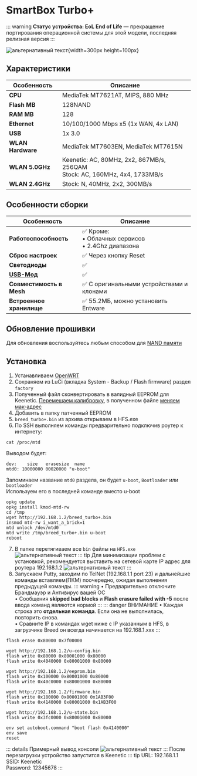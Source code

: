 # SmartBox Turbo+ <YezBadge type="keenetic" text="4.1.7" url="/assets/files/firmware/SmartBox-Turbo+.zip" />

::: warning **Статус устройства: EoL**
**End of Life** — прекращение портирования операционной системы для этой модели, последняя релизная версия
:::

![альтернативный текст](/assets/images/wiki/guides/SmartBox/turbo+.png){width=300px height=100px}

## Характеристики

| Особенность       | Описание                                                                      |
|-------------------|-------------------------------------------------------------------------------|
| **CPU**           | MediaTek MT7621AT, MIPS, 880 MHz                                              |
| **Flash MB**      | 128NAND                                                                       |
| **RAM MB**        | 128                                                                           |
| **Ethernet**      | 10/100/1000 Mbps x5 (1x WAN, 4x LAN)                                          |
| **USB**           | 1x 3.0                                                                        |
| **WLAN Hardware** | MediaTek MT7603EN, MediaTek MT7615N                                           |
| **WLAN 5.0GHz**   | Keenetic: AC, 80MHz, 2x2, 867MB/s, 256QAM<br>Stock: AC, 160MHz, 4x4, 1733MB/s |
| **WLAN 2.4GHz**   | Stock: N, 40MHz, 2x2, 300MB/s                                                 |

## Особенности сборки

| Особенность                                                                               | Описание                                                    |
|-------------------------------------------------------------------------------------------|-------------------------------------------------------------|
| **Работоспособность**                                                                     | ✅ Кроме: <br/> • Облачных сервисов <br/> • 2.4Ghz диапазона |
| **Сброс настроек**                                                                        | ✅ Через кнопку Reset                                        |
| **Светодиоды**                                                                            | ✅                                                           |
| **[USB-Мод](https://4pda.to/forum/index.php?showtopic=943587&view=findpost&p=107596325)** | ✅                                                           |
| **Совместимость в Mesh**                                                                  | ✅ С оригинальными устройствами и клонами                    |
| **Встроенное хранилище**                                                                  | ✅ 55.2МБ, можно установить Entware                          |

## Обновление прошивки

Для обновления воспользуйтесь любым способом для [NAND памяти](/wiki/helpful/updateFirmware#для-nand-памяти-от-128mb)

## Установка

1. Устанавливаем [OpenWRT](https://openwrt.org/toh/beeline/smartbox_turbo_plus#oem_easy_installation)
2. Сохраняем из LuCi (вкладка System - Backup / Flash firmware) раздел `factory`
3. Полученный файл сконвертировать в валидный EEPROM для Keenetic. [Перемещаем калибровку](https://yeezyio.github.io/EepromMover.html), в полученном файле [меняем мак-адрес](https://yeezyio.github.io/EepromConverter.html)
4. Добавить в папку патченный EEPROM
5. `breed_turbo+.bin` из архива открываем в HFS.exe
6. По SSH выполняем команды предварительно подключив роутер к интернету:

```shell
cat /proc/mtd
```

Выводом будет:

````shell
dev:    size   erasesize  name
mtd0: 10000000 00020000 "u-boot"
````

Запоминаем название `mtd0` раздела, он будет `u-boot`, `Bootloader` или `bootloader` <br/> Используем его в последней команде вместо u-boot

```shell
opkg update
opkg install kmod-mtd-rw
cd /tmp
wget http://192.168.1.2/breed_turbo+.bin
insmod mtd-rw i_want_a_brick=1
mtd unlock /dev/mtd0
mtd write /tmp/breed_turbo+.bin u-boot
reboot
```

7. В папке перетягиваем все `bin` файлы на `HFS.exe`
   ![альтернативный текст](/assets/images/wiki/guides/TP-Link-EC330/openhfs.png)
   ::: tip Для минимизации проблем с установкой, рекомендуется выставить на сетевой карте IP адрес для роутера 192.168.1.2
   ![альтернативный текст](/assets/images/wiki/helpful/breed/networkStatic.png)
   :::
8. Запускаем Putty, заходим по TelNet (192.168.1.1 port 23) и дальнейшие команды вставляем(ПКМ) поочередно, ожидая
   выполнения предыдущей команды.
   ::: warning
   • Предварительно отключите Брандмауэр и Антивирус вашей ОС
   <br/>• Сообщения **skipped bad blocks** и **Flash erasure failed with -5** после ввода команд являются нормой
   :::
   ::: danger ВНИМАНИЕ
   • Каждая строка это **отдельная команда**. Если она не выполнилась, повторить снова.
   <br/>• Cравните IP в командах wget ниже с IP указанным в HFS, в загрузчике Breed он всегда начинается на
   192.168.1.xxx
   :::

```shell
flash erase 0x80000 0x7f00000

wget http://192.168.1.2/u-config.bin
flash write 0x80000 0x80001000 0x80000
flash write 0x4040000 0x80001000 0x80000

wget http://192.168.1.2/eeprom.bin
flash write 0x100000 0x80001000 0x80000
flash write 0x40c0000 0x80001000 0x80000

wget http://192.168.1.2/firmware.bin
flash write 0x180000 0x80001000 0x1AB3F00
flash write 0x4140000 0x80001000 0x1AB3F00

wget http://192.168.1.2/u-state.bin
flash write 0x3fc0000 0x80001000 0x80000

env set autoboot.command "boot flash 0x4140000"
env save
reset
```

::: details Примерный вывод консоли
![альтернативный текст](/assets/images/wiki/guides/TP-Link-EC330/breedlog.png)
:::
После перезагрузки устройство запустится в Keenetic
::: tip URL: 192.168.1.1<br/>SSID: Keenetic<br/>Password: 12345678
:::
